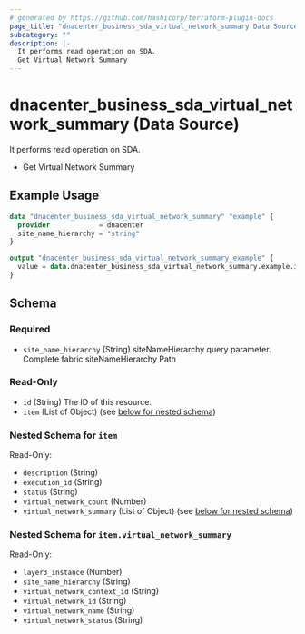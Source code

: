 ```yaml
---
# generated by https://github.com/hashicorp/terraform-plugin-docs
page_title: "dnacenter_business_sda_virtual_network_summary Data Source - terraform-provider-dnacenter"
subcategory: ""
description: |-
  It performs read operation on SDA.
  Get Virtual Network Summary
---
```


# dnacenter_business_sda_virtual_network_summary (Data Source)

It performs read operation on SDA.

- Get Virtual Network Summary

## Example Usage

```terraform
data "dnacenter_business_sda_virtual_network_summary" "example" {
  provider            = dnacenter
  site_name_hierarchy = "string"
}

output "dnacenter_business_sda_virtual_network_summary_example" {
  value = data.dnacenter_business_sda_virtual_network_summary.example.item
}
```

<!-- schema generated by tfplugindocs -->
## Schema

### Required

- `site_name_hierarchy` (String) siteNameHierarchy query parameter. Complete fabric siteNameHierarchy Path

### Read-Only

- `id` (String) The ID of this resource.
- `item` (List of Object) (see [below for nested schema](#nestedatt--item))

<a id="nestedatt--item"></a>
### Nested Schema for `item`

Read-Only:

- `description` (String)
- `execution_id` (String)
- `status` (String)
- `virtual_network_count` (Number)
- `virtual_network_summary` (List of Object) (see [below for nested schema](#nestedobjatt--item--virtual_network_summary))

<a id="nestedobjatt--item--virtual_network_summary"></a>
### Nested Schema for `item.virtual_network_summary`

Read-Only:

- `layer3_instance` (Number)
- `site_name_hierarchy` (String)
- `virtual_network_context_id` (String)
- `virtual_network_id` (String)
- `virtual_network_name` (String)
- `virtual_network_status` (String)
